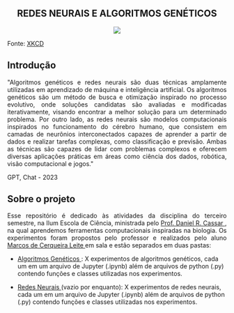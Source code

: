 <h2 align="center"> REDES NEURAIS E ALGORITMOS GENÉTICOS </h2>

<p align="center"><img src="https://user-images.githubusercontent.com/106620307/228858222-39c047cb-b7fb-4e71-ab86-97d5eb0da13d.png"></p>

<p align=""> Fonte: <a href="https://xkcd.com/720/"> XKCD </a> </p>

## Introdução
<p align="justify">
"Algoritmos genéticos e redes neurais são duas técnicas amplamente utilizadas em aprendizado de máquina e inteligência artificial. Os algoritmos genéticos são um método de busca e otimização inspirado no processo evolutivo, onde soluções candidatas são avaliadas e modificadas iterativamente, visando encontrar a melhor solução para um determinado problema. Por outro lado, as redes neurais são modelos computacionais inspirados no funcionamento do cérebro humano, que consistem em camadas de neurônios interconectados capazes de aprender a partir de dados e realizar tarefas complexas, como classificação e previsão. Ambas as técnicas são capazes de lidar com problemas complexos e oferecem diversas aplicações práticas em áreas como ciência dos dados, robótica, visão computacional e jogos." </p>
GPT, Chat - 2023
<p align="justify"> </p>

## Sobre o projeto
<p align="justify">
Esse repositório é dedicado às atividades da disciplina do terceiro semestre, na Ilum Escola de Ciência, ministrada pelo <a href="https://github.com/drcassar"> Prof. Daniel R. Cassar </a>, na qual aprendemos ferramentas computacionais inspiradas na biologia. Os experimentos foram propostos pelo professor e realizados pelo aluno <a href="https://github.com/Karl-Marcos"> Marcos de Cerqueira Leite </a>  em sala e estão separados em duas pastas: 
<p align="justify"> </p>

+  <a href="https://github.com/Karl-Marcos/Redes_Neurais_1S23/tree/main/AlgoritmosGeneticos"> Algoritmos Genéticos </a> : X experimentos de algoritmos genéticos, cada um em um arquivo de Jupyter (.ipynb) além de arquivos de python (.py) contendo funções e classes utilizadas nos experimentos.
  
+  <a href="https://github.com/Karl-Marcos/Redes_Neurais_1S23/tree/main/RedesNeurais"> Redes Neurais </a> (vazio por enquanto): X experimentos de redes neurais, cada um em um arquivo de Jupyter (.ipynb) além de arquivos de python (.py) contendo funções e classes utilizadas nos experimentos. </p>



